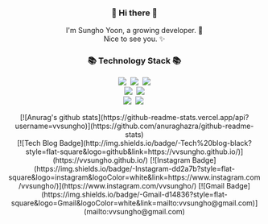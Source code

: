 <h3 align="center">
  👋 Hi there 👋
</h3>
<p align="center">
  I'm Sungho Yoon, a growing developer. 🌱 <br>
  Nice to see you. ✨
</p>
<h3 align="center">📚 Technology Stack 📚</h3>
<p align="center">
  <!--   <img src="https://img.shields.io/badge/-PYHTON-blue"/>&nbsp -->
  <img src="https://img.shields.io/badge/-JAVA-orange"/>&nbsp
  <img src="https://img.shields.io/badge/-JAVASCRIPT-yellow"/>&nbsp
  <img src="https://img.shields.io/badge/-MySQL-navy"/>
  <br>
  <!--   <img src="https://img.shields.io/badge/-Django-blue"/>&nbsp -->
  <!--   <img src="https://img.shields.io/badge/-Flask-blue"/>&nbsp -->
  <img src="https://img.shields.io/badge/-SpringBoot-orange"/>&nbsp
  <!--   <img src="https://img.shields.io/badge/-Nodejs-yellow"/> -->
  <img src="https://img.shields.io/badge/-Vuejs-yellow"/>
  <br>
  <img src="https://img.shields.io/badge/-AWS-black"/>&nbsp
  <img src="https://img.shields.io/badge/-Git-black"/>&nbsp
</p>

<div align="center">
  [![Anurag's github stats](https://github-readme-stats.vercel.app/api?username=vvsungho)](https://github.com/anuraghazra/github-readme-stats)
  <!-- [![Top Langs](https://github-readme-stats.vercel.app/api/top-langs/?username=vvsungho&hide=javascript,html)](https://github.com/anuraghazra/github-readme-stats) -->
</div>

<div align=center>
  [![Tech Blog Badge](http://img.shields.io/badge/-Tech%20blog-black?style=flat-square&logo=github&link=https://vvsungho.github.io/)](https://vvsungho.github.io/) 
  <!-- [![Linkedin Badge](https://img.shields.io/badge/-LinkedIn-blue?style=flat-square&logo=Linkedin&logoColor=white&link=https://www.linkedin.com/in/vvsungho/)](https://www.linkedin.com/in/vvsungho/)  -->
  <!-- [![Youtube Badge](https://img.shields.io/badge/Youtube-ff0000?style=flat-square&logo=youtube&link=https://www.youtube.com/c/vvsungho)](https://www.youtube.com/c/vvsungho)  -->
  <!-- [![Facebook Badge](https://img.shields.io/badge/-Facebook-1877f2?style=flat-square&logo=facebook&logoColor=white&link=https://www.facebook.com/vvsungho)](https://www.facebook.com/vvsungho)  -->
  [![Instagram Badge](https://img.shields.io/badge/-Instagram-dd2a7b?style=flat-square&logo=instagram&logoColor=white&link=https://www.instagram.com/vvsungho/)](https://www.instagram.com/vvsungho/) 
  [![Gmail Badge](https://img.shields.io/badge/-Gmail-d14836?style=flat-square&logo=Gmail&logoColor=white&link=mailto:vvsungho@gmail.com)](mailto:vvsungho@gmail.com)
</div>

<!--
**vvsungho/vvsungho** is a ✨ _special_ ✨ repository because its `README.md` (this file) appears on your GitHub profile.

Here are some ideas to get you started:

- 🔭 I’m currently working on ...
- 🌱 I’m currently learning ...
- 👯 I’m looking to collaborate on ...
- 🤔 I’m looking for help with ...
- 💬 Ask me about ...
- 📫 How to reach me: ...
- 😄 Pronouns: ...
- ⚡ Fun fact: ...
-->
